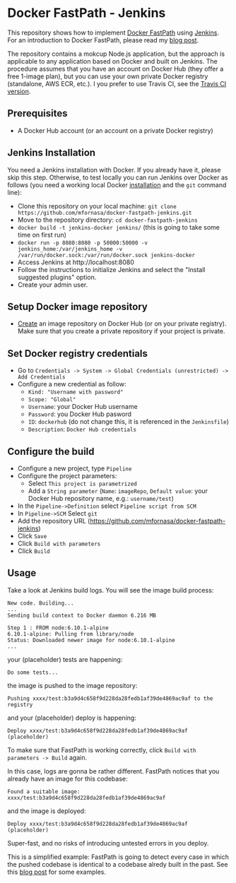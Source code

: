 # Docker FastPath - Jenkins

This repository shows how to implement [Docker FastPath](https://github.com/mfornasa/docker-fastpath) using [Jenkins](https://jenkins.io/). For an introduction to Docker FastPath, please read my [blog post](https://medium.com/@mfornasa/docker-fastpath-only-build-your-images-once-a4c3beeae7d3).

The repository contains a mokcup Node.js application, but the approach is applicable to any application based on Docker and built on Jenkins.  The procedure assumes that you have an account on Docker Hub (they offer a free 1-image plan), but you can use your own private Docker registry (standalone, AWS ECR, etc.). I you prefer to use Travis CI, see the [Travis CI version](https://raw.githubusercontent.com/mfornasa/docker-fastpath-travis).


## Prerequisites
* A Docker Hub account (or an account on a private Docker registry)

## Jenkins Installation
You need a Jenkins installation with Docker. If you already have it, please skip this step. Otherwise, to test locally you can run Jenkins over Docker as follows (you need a working local Docker [installation](https://www.docker.com/community-edition#/download) and the `git` command line):

* Clone this repository on your local machine: `git clone https://github.com/mfornasa/docker-fastpath-jenkins.git`
* Move to the repository directory: `cd docker-fastpath-jenkins`
* `docker build -t jenkins-docker jenkins/` (this is going to take some time on first run)
* `docker run -p 8080:8080 -p 50000:50000 -v jenkins_home:/var/jenkins_home -v /var/run/docker.sock:/var/run/docker.sock jenkins-docker`
* Access Jenkins at http://localhost:8080
* Follow the instructions to initialize Jenkins and select the "Install suggested plugins" option.
* Create your admin user.

## Setup Docker image repository
* [Create](https://hub.docker.com/add/repository/) an image repository on Docker Hub (or on your private registry). Make sure that you create a private repository if your project is private.

## Set Docker registry credentials
* Go to `Credentials -> System -> Global Credentials (unrestricted) -> Add Credentials`
* Configure a new credential as follow:
  * `Kind: "Username with password"`
  * `Scope: "Global"`
  * `Username`: your Docker Hub username
  * `Password`: you Docker Hub pasword
  * `ID`: `dockerhub` (do not change this, it is referenced in the `Jenkinsfile`)
  * `Description`: `Docker Hub credentials`

## Configure the build
* Configure a new project, type `Pipeline`
* Configure the project parameters:
  * Select `This project is parametrized`
  * Add a `String parameter` (`Name`: `imageRepo`, `Default value`: your Docker Hub repository name, e.g.: `username/test`)
* In the `Pipeline->Definition` select `Pipeline script from SCM`
* In `Pipeline->SCM` Select `git`
* Add the repository URL (https://github.com/mfornasa/docker-fastpath-jenkins)
* Click `Save`
* Click `Build with parameters`
* Click `Build`

## Usage

Take a look at Jenkins build logs. You will see the image build process:
```
New code. Building...
...
Sending build context to Docker daemon 6.216 MB

Step 1 : FROM node:6.10.1-alpine
6.10.1-alpine: Pulling from library/node
Status: Downloaded newer image for node:6.10.1-alpine
...
```
your (placeholder) tests are happening:
```
Do some tests...
```
the image is pushed to the image repository:
```
Pushing xxxx/test:b3a9d4c658f9d228da28fedb1af39de4869ac9af to the registry
```
and your (placeholder) deploy is happening:
```
Deploy xxxx/test:b3a9d4c658f9d228da28fedb1af39de4869ac9af (placeholder)
```

To make sure that FastPath is working correctly, click `Build with parameters -> Build` again.

In this case, logs are gonna be rather different. FastPath notices that you already have an image for this codebase:

```
Found a suitable image: xxxx/test:b3a9d4c658f9d228da28fedb1af39de4869ac9af
```

and the image is deployed:
```
Deploy xxxx/test:b3a9d4c658f9d228da28fedb1af39de4869ac9af (placeholder)
```

Super-fast, and no risks of introducing untested errors in you deploy.

This is a simplified example: FastPath is going to detect every case in which the pushed codebase is identical to a codebase alredy built in the past. See this [blog post](https://medium.com/@mfornasa/docker-fastpath-only-build-your-images-once-a4c3beeae7d3) for some examples.

